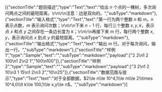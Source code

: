 [{"sectionTitle":"题目描述","type":"Text","text":"给出 $n$ 个点的一棵树，多次询问两点之间的最短距离。\r\n\r\n注意：边是双向的。","subType":"markdown"},{"sectionTitle":"输入格式","type":"Text","text":"第一行为两个整数 $n$ 和 $m$。$n$ 表示点数，$m$ 表示询问次数；\r\n\r\n下来 $n-1$ 行，每行三个整数 $x ,y, k$，表示点 $x$ 和点 $y$ 之间存在一条边长度为 $k$；\r\n\r\n再接下来 $m$ 行，每行两个整数 $x, y$，表示询问点 $x$ 到点 $y$ 的最短距离。","subType":"markdown"},{"sectionTitle":"输出格式","type":"Text","text":"输出 $m$ 行。对于每次询问，输出一行。","subType":"markdown"},{"sectionTitle":"样例 1","type":"Sample","text":"","subType":"markdown","payload":["2 2\n1 2 100\n1 2\n2 1","100\n100"]},{"sectionTitle":"样例 2","type":"Sample","text":"","subType":"markdown","payload":["3 2\n1 2 10\n3 1 15\n1 2\n3 2","10\n25"]},{"sectionTitle":"数据范围与提示","type":"Text","text":"对于全部数据，$2\\le n\\le 10^4,1\\le m\\le 2\\times 10^4,0\\lt k\\le 100,1\\le x,y\\le n$。","subType":"markdown"}]